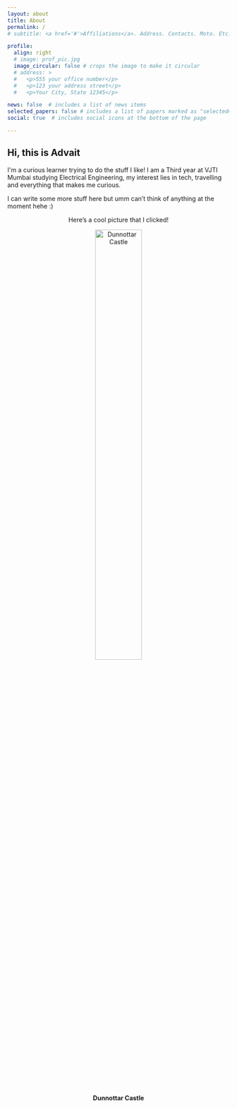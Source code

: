 ```yaml
---
layout: about
title: About
permalink: /
# subtitle: <a href='#'>Affiliations</a>. Address. Contacts. Moto. Etc.

profile:
  align: right
  # image: prof_pic.jpg
  image_circular: false # crops the image to make it circular
  # address: >
  #   <p>555 your office number</p>
  #   <p>123 your address street</p>
  #   <p>Your City, State 12345</p>

news: false  # includes a list of news items
selected_papers: false # includes a list of papers marked as "selected={true}"
social: true  # includes social icons at the bottom of the page

---
```


## Hi, this is Advait
I'm a curious learner trying to do the stuff I like!
I am a Third year at VJTI Mumbai studying Electrical Engineering, my interest lies in tech, travelling and everything that makes me curious.

I can write some more stuff here but umm can’t think of anything at the moment hehe :) 

<html lang="en">
<head>
    <meta charset="UTF-8">
    <meta name="viewport" content="width=device-width, initial-scale=1.0">
    <title>Dunnotar Castle</title>
    <style>
        .image-container {
            text-align: center;
        }
        .image-container img {
            width: 50%; /* Adjust the width as needed */
            height: auto;
        }
        .image-container figcaption {
            margin-top: 10px;
            font-weight: bold;
        }
    </style>
</head>
<body>
    <div class="image-container">
        <p>Here’s a cool picture that I clicked!</p>
        <figure>
            <img src="https://advait-0.github.io/assets/img/Dunnotar.jpeg" alt="Dunnottar Castle" title="Dunnottar Castle">
            <figcaption>Dunnottar Castle</figcaption>
        </figure>
    </div>
</body>
</html>



<!-- ![]()<img src="https://images.unsplash.com/photo-1464802686167-b939a6910659?ixlib=rb-4.0.3&ixid=MnwxMjA3fDB8MHxwaG90by1wYWdlfHx8fGVufDB8fHx8&auto=format&fit=crop&w=1150&q=80"  width="70%" height="30%">  -->

<!-- <div class="l-page">
  <iframe src="{{ '/assets/plotly/space_bubble.html' | relative_url }}" frameborder='0' scrolling='no' height="500px" width="100%" style="border: 1px dashed grey;"></iframe>
  <p class="caption"><a href="https://github.com/EnguerranVidal/HYG-STAR-MAP">Credits</a></p>
</div> -->
